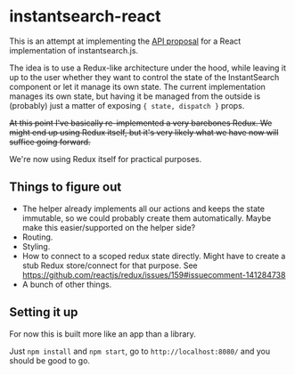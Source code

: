 # instantsearch-react

This is an attempt at implementing the [API proposal](https://github.com/algolia/instantsearch.js/blob/instantsearch-react-kickstart/packages/instantsearch-react/README.md) for a React implementation of instantsearch.js.

The idea is to use a Redux-like architecture under the hood, while leaving it up to the user whether they want to control the state of the InstantSearch component or let it manage its own state. The current implementation manages its own state, but having it be managed from the outside is (probably) just a matter of exposing `{ state, dispatch }` props.

~~At this point I've basically re-implemented a very barebones Redux. We might end up using Redux itself, but it's very likely what we have now will suffice going forward.~~

We're now using Redux itself for practical purposes.

## Things to figure out

* The helper already implements all our actions and keeps the state immutable, so we could probably create them automatically. Maybe make this easier/supported on the helper side?
* Routing.
* Styling.
* How to connect to a scoped redux state directly. Might have to create a stub Redux store/connect for that purpose. See https://github.com/reactjs/redux/issues/159#issuecomment-141284738
* A bunch of other things.

## Setting it up

For now this is built more like an app than a library.

Just `npm install` and `npm start`, go to `http://localhost:8080/` and you should be good to go.
